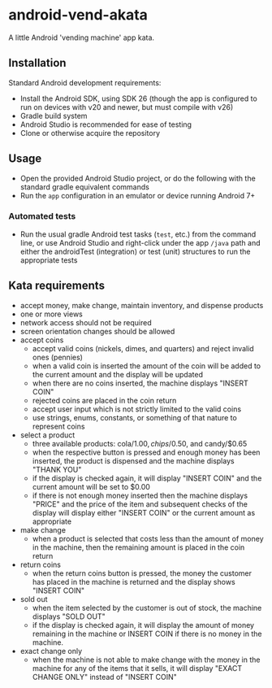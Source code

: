 # android-vend-akata

A little Android 'vending machine' app kata.

## Installation

Standard Android development requirements: 

* Install the Android SDK, using SDK 26 (though the app is configured to run on devices with v20 and newer, but must compile with v26)
* Gradle build system
* Android Studio is recommended for ease of testing
* Clone or otherwise acquire the repository

## Usage

* Open the provided Android Studio project, or do the following with the standard gradle equivalent commands
* Run the `app` configuration in an emulator or device running Android 7+

### Automated tests

* Run the usual gradle Android test tasks (`test`, etc.) from the command line, or use Android Studio and right-click under the app `/java` path and either the androidTest (integration) or test (unit) structures to run the appropriate tests

## Kata requirements

* accept money, make change, maintain inventory, and dispense products
* one or more views
* network access should not be required
* screen orientation changes should be allowed
* accept coins
  * accept valid coins (nickels, dimes, and quarters) and reject invalid ones (pennies)
  * when a valid coin is inserted the amount of the coin will be added to the current amount and the display will be updated
  * when there are no coins inserted, the machine displays "INSERT COIN"
  * rejected coins are placed in the coin return
  * accept user input which is not strictly limited to the valid coins
  * use strings, enums, constants, or something of that nature to represent coins
* select a product
  * three available products: cola/$1.00, chips/$0.50, and candy/$0.65
  * when the respective button is pressed and enough money has been inserted, the product is dispensed and the machine displays "THANK YOU"
  * if the display is checked again, it will display "INSERT COIN" and the current amount will be set to $0.00
  * if there is not enough money inserted then the machine displays "PRICE" and the price of the item and subsequent checks of the display will display either "INSERT COIN" or the current amount as appropriate
* make change
  * when a product is selected that costs less than the amount of money in the machine, then the remaining amount is placed in the coin return
* return coins
  * when the return coins button is pressed, the money the customer has placed in the machine is returned and the display shows "INSERT COIN"
* sold out
  * when the item selected by the customer is out of stock, the machine displays "SOLD OUT"
  * if the display is checked again, it will display the amount of money remaining in the machine or INSERT COIN if there is no money in the machine.
* exact change only
  * when the machine is not able to make change with the money in the machine for any of the items that it sells, it will display "EXACT CHANGE ONLY" instead of "INSERT COIN"

